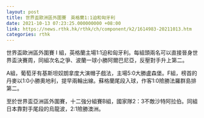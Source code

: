 ```yaml
---
layout: post
title: 世界盃歐洲區外圍賽　英格蘭1:1迫和匈牙利
date: 2021-10-13 07:23:25.000000000 +08:00
link: https://news.rthk.hk/rthk/ch/component/k2/1614983-20211013.htm
categories: rthk
---
```


世界盃歐洲區外圍賽 I 組，英格蘭主場1:1迫和匈牙利。每組頭兩名可以直接晉身世界盃決賽周，同組次名之爭、波蘭一球小勝阿爾巴尼亞，反壓對手升上第二。

A組，葡萄牙有基斯坦奴朗拿度大演帽子戲法，主場5:0大勝盧森堡。F組，榜首的丹麥以1:0小勝奧地利，提早兩輪出線。蘇格蘭尾段入球，作客1:0險勝法羅群島排第二。

至於世界盃亞洲區外圍賽，十二強分組賽B組，國家隊2：3不敵沙特阿拉伯。同組日本靠對手尾段的烏龍波，2:1險勝澳洲。
